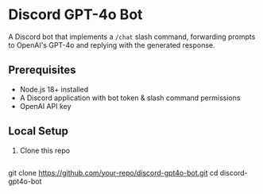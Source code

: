 # Discord GPT-4o Bot

A Discord bot that implements a `/chat` slash command, forwarding prompts to OpenAI's GPT-4o and replying with the generated response.

## Prerequisites
- Node.js 18+ installed
- A Discord application with bot token & slash command permissions
- OpenAI API key

## Local Setup
1. Clone this repo
   ```bash
git clone https://github.com/your-repo/discord-gpt4o-bot.git
cd discord-gpt4o-bot